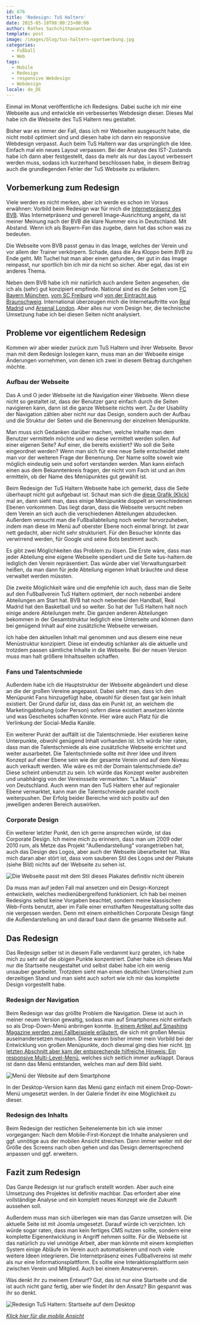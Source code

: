 ```yaml
---
id: 676
title: 'Redesign: TuS Haltern'
date: 2015-05-18T08:00:23+00:00
author: Rathes Sachchithananthan
template: post
image: /images/blog/tus-haltern-sportwerbung.jpg
categories:
  - Fußball
  - Web
tags:
  - Mobile
  - Redesign
  - responsive Webdesign
  - Webdesign
locale: de_DE
---
```

Einmal im Monat veröffentliche ich Redesigns. Dabei suche ich mir eine Webseite aus und entwickle ein verbessertes Webdesign dieser. Dieses Mal habe ich die Webseite des TuS Haltern neu gestaltet.

Bisher war es immer der Fall, dass ich mir Webseiten ausgesucht habe, die nicht mobil optimiert sind und diesen habe ich dann ein responsive Webdesign verpasst. Auch beim TuS Haltern war das ursprünglich die Idee. Einfach mal ein neues Layout verpassen. Bei der Analyse des IST-Zustands habe ich dann aber festgestellt, dass da mehr als nur das Layout verbessert werden muss, sodass ich kurzerhand beschlossen habe, in diesem Beitrag auch die grundlegenden Fehler der TuS Webseite zu erläutern.

<!--more-->

## Vorbemerkung zum Redesign

Viele werden es nicht merken, aber ich werde es schon im Voraus erwähnen: Vorbild beim Redesign war für mich die [Internetpräsenz des BVB](http://www.bvb.de/). Was Internetpräsenz und generell Image-Ausrichtung angeht, da ist meiner Meinung nach der BVB die klare Nummer eins in Deutschland. Mit Abstand. Wenn ich als Bayern-Fan das zugebe, dann hat das schon was zu bedeuten.

Die Webseite vom BVB passt genau in das Image, welches der Verein und vor allem der Trainer verkörpern. Schade, dass die Ära Kloppo beim BVB zu Ende geht. Mit Tuchel hat man aber einen gefunden, der gut in das Image reinpasst, nur sportlich bin ich mir da nicht so sicher. Aber egal, das ist ein anderes Thema.

Neben dem BVB habe ich mir natürlich auch andere Seiten angesehen, die ich als (sehr) gut konzipiert empfinde. National sind es die Seiten vom [FC Bayern München](http://www.fcbayern.de/de/index.php), [vom SC Freiburg](http://www.scfreiburg.com/) und [von der Eintracht aus Braunschweig](http://www.eintracht.com/start/). International überzeugen mich die Internetauftritte von [Real Madrid](http://www.realmadrid.com/) und [Arsenal London](http://www.arsenal.com/home). Aber alles nur vom Design her, die technische Umsetzung habe ich bei diesen Seiten nicht analysiert.

## Probleme vor eigentlichem Redesign

Kommen wir aber wieder zurück zum TuS Haltern und ihrer Webseite. Bevor man mit dem Redesign loslegen kann, muss man an der Webseite einige Änderungen vornehmen, von denen ich zwei in diesem Beitrag durchgehen möchte.

### Aufbau der Webseite

Das A und O jeder Webseite ist die Navigation einer Webseite. Wenn diese nicht so gestaltet ist, dass der Benutzer ganz einfach durch die Seiten navigieren kann, dann ist die ganze Webseite nichts wert. Zu der Usability der Navigation zählen aber nicht nur das Design, sondern auch der Aufbau und die Struktur der Seiten und die Benennung der einzelnen Menüpunkte.

Man muss sich Gedanken darüber machen, welche Inhalte man dem Benutzer vermitteln möchte und wo diese vermittelt werden sollen. Auf einer eigenen Seite? Auf einer, die bereits existiert? Wo soll die Seite eingeordnet werden? Wenn man sich für eine neue Seite entscheidet steht man vor der weiteren Frage der Benennung. Der Name sollte soweit wie möglich eindeutig sein und sofort verstanden werden. Man kann einfach einen aus dem Bekanntenkreis fragen, der nicht vom Fach ist und an ihm ermitteln, ob der Name des Menüpunktes gut gewählt ist.

Beim Redesign der TuS Haltern Webseite habe ich gemerkt, dass die Seite überhaupt nicht gut aufgebaut ist. Schaut man sich die [diese Grafik (Klick)](/images/blog/navigation-alt-tus-haltern.png) mal an, dann sieht man, dass einige Menüpunkte doppelt an verschiedenen Ebenen vorkommen. Das liegt daran, dass die Webseite versucht neben dem Verein an sich auch die verschiedenen Abteilungen abzudecken. Außerdem versucht man die Fußballabteilung noch weiter hervorzuheben, indem man diese im Menü auf oberster Ebene noch einmal bringt. Ist zwar nett gedacht, aber nicht sehr strukturiert. Für den Besucher könnte das verwirrend werden, für Google und seine Bots bestimmt auch.

Es gibt zwei Möglichkeiten das Problem zu lösen. Die Erste wäre, dass man jeder Abteilung eine eigene Webseite spendiert und die Seite tus-haltern.de lediglich den Verein repräsentiert. Das würde aber viel Verwaltungsarbeit heißen, da man dann für jede Abteilung eigenen Inhalt bräuchte und diese verwaltet werden müssten.

Die zweite Möglichkeit wäre und die empfehle ich auch, dass man die Seite auf den Fußballverein TuS Haltern optimiert, der noch nebenbei andere Abteilungen am Start hat. BVB hat noch nebenbei den Handball, Real Madrid hat den Basketball und so weiter. So hat der TuS Haltern halt noch einige andere Abteilungen mehr. Die ganzen anderen Abteilungen bekommen in der Gesamtstruktur lediglich eine Unterseite und können dann bei genügend Inhalt auf eine zusätzliche Webseite verweisen.

Ich habe den aktuellen Inhalt mal genommen und aus diesem eine neue Menüstruktur konzipiert. Diese ist eindeutig schlanker als die aktuelle und trotzdem passen sämtliche Inhalte in die Webseite. Bei der neuen Version muss man halt größere Inhaltsseiten schaffen.

### Fans und Talentschmiede

Außerdem habe ich die Hauptstruktur der Webseite abgeändert und diese an die der großen Vereine angepasst. Dabei sieht man, dass ich den Menüpunkt Fans hinzugefügt habe, obwohl für diesen fast gar kein Inhalt existiert. Der Grund dafür ist, dass das ein Punkt ist, an welchem die Marketingabteilung (oder Person) sofern diese existiert ansetzen könnte und was Gescheites schaffen könnte. Hier wäre auch Platz für die Verlinkung der Social-Media Kanäle.

Ein weiterer Punkt der auffällt ist die Talentschmiede. Hier existieren keine Unterpunkte, obwohl genügend Inhalt vorhanden ist. Ich würde hier raten, dass man die Talentschmiede als eine zusätzliche Webseite errichtet und weiter ausarbeitet. Die Talentschmiede sollte mit ihrer Idee und ihrem Konzept auf einer Ebene sein wie der gesamte Verein und auf dem Niveau auch verkauft werden. Wie wäre es mit der Domain talentschmiede.de? Diese scheint unbenutzt zu sein. Ich würde das Konzept weiter ausbreiten und unabhängig von der Vereinsseite vermarkten: "La Masia" von Deutschland. Auch wenn man den TuS Haltern eher auf regionaler Ebene vermarktet, kann man die Talentschmiede parallel noch weiterpushen. Der Erfolg beider Bereiche wird sich positiv auf den jeweiligen anderen Bereich auswirken.

### Corporate Design

Ein weiterer letzter Punkt, den ich gerne ansprechen würde, ist das Corporate Design. Ich meine mich zu erinnern, dass man um 2009 oder 2010 rum, als Metze das Projekt "Außendarstellung" vorangetrieben hat, auch das Design des Logos, aber auch der Webseite überarbeitet hat. Was mich daran aber stört ist, dass vom sauberen Stil des Logos und der Plakate (siehe Bild) nichts auf der Webseite zu sehen ist.

![Die Webseite passt mit dem Stil dieses Plakates definitiv nicht überein](/images/blog/tus-haltern-sportwerbung.jpg)

Da muss man auf jeden Fall mal ansetzen und ein Design-Konzept entwickeln, welches medienübergreifend funktioniert. Ich hab bei meinen Redesigns selbst keine Vorgaben beachtet, sondern meine klassischen Web-Fonts benutzt, aber im Falle einer ernsthaften Neugestaltung sollte das nie vergessen werden. Denn mit einem einheitlichen Corporate Design fängt die Außendarstellung an und darauf baut dann die gesamte Webseite auf.

## Das Redesign

Das Redesign selber ist in diesem Falle verdammt kurz geraten, ich habe mich zu sehr auf die obigen Punkte konzentriert. Daher habe ich dieses Mal nur die Startseite neugestaltet und selbst dabei habe ich ein wenig unsauber gearbeitet. Trotzdem sieht man einen deutlichen Unterschied zum derzeitigen Stand und man sieht auch sofort wie ich mir das komplette Design vorgestellt habe.

### Redesign der Navigation

Beim Redesign war das größte Problem die Navigation. Diese ist auch in meiner neuen Version gewaltig, sodass man auf Smartphones nicht einfach so als Drop-Down-Menü anbringen konnte. [In einem Artikel auf Smashing Magazine werden zwei Fallbeispiele erläutert](http://www.smashingmagazine.com/2013/09/11/responsive-navigation-on-complex-websites/), die sich mit großen Menüs auseinandersetzen mussten. Diese waren bisher immer mein Vorbild bei der Entwicklung von großen Menüpunkte, doch diesmal ging dies hier nicht. [Im letzten Abschnitt aber kam der entsprechende hilfreiche Hinweis: Ein responsive Multi-Level-Menü](http://tympanus.net/Development/ResponsiveMultiLevelMenu/index.html), welches sich seitlich immer aufklappt. Daraus ist dann das Menü entstanden, welches man auf dem Bild sieht.

![Menü der Website auf dem Smartphone](/images/blog//tus-haltern-redesign-menue.png)

In der Desktop-Version kann das Menü ganz einfach mit einem Drop-Down-Menü umgesetzt werden. In der Galerie findet ihr eine Möglichkeit zu dieser.

### Redesign des Inhalts

Beim Redesign der restlichen Seitenelemente bin ich wie immer vorgegangen: Nach dem Mobile-First-Konzept die Inhalte analysieren und ggf. unnötige aus der mobilen Ansicht streichen. Dann immer weiter mit der Größe des Screens nach oben gehen und das Design dementsprechend anpassen und ggf. erweitern.

## Fazit zum Redesign

Das Ganze Redesign ist nur grafisch erstellt worden. Aber auch eine Umsetzung des Projektes ist definitiv machbar. Das erfordert aber eine vollständige Analyse und ein komplett neues Konzept wie die Zukunft aussehen soll.

Außerdem muss man sich überlegen wie man das Ganze umsetzen will. Die aktuelle Seite ist mit Joomla umgesetzt. Darauf würde ich verzichten. Ich würde sogar raten, dass man kein fertiges CMS nutzen sollte, sondern eine komplette Eigenentwicklung in Angriff nehmen sollte. Für die Webseite ist das natürlich zu viel unnötige Arbeit, aber man könnte mit einem kompletten System einige Abläufe im Verein auch automatisieren und noch viele weitere Ideen integrieren. Die Internetpräsenz eines Fußballvereins ist mehr als nur eine Informationsplattform. Es sollte eine Interaktionsplattform sein zwischen Verein und Mitglied. Auch bei einem Amateurverein.

Was denkt ihr zu meinem Entwurf? Gut, das ist nur eine Startseite und die ist auch nicht ganz fertig, aber wie findet ihr den Ansatz? Bin gespannt was ihr so denkt.

![Redesign TuS Haltern: Startseite auf dem Desktop](/images/blog/tushaltern-redesign-index-desktop.jpg)

[_Klick hier für die mobile Ansicht_](/images/blog/tus-haltern-redesign-index-mobile.jpg)
